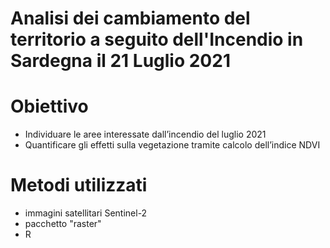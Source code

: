 
# Analisi dei cambiamento del territorio a seguito dell'Incendio in Sardegna il 21 Luglio 2021 


# Obiettivo

 - Individuare le aree interessate dall’incendio del luglio 2021
 - Quantificare gli effetti sulla vegetazione tramite calcolo dell’indice NDVI


  # Metodi utilizzati

  - immagini satellitari Sentinel-2
  - pacchetto "raster"
  - R
    
  

  
